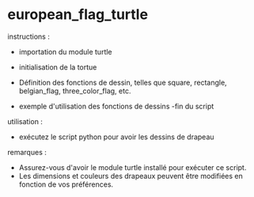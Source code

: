 # european_flag_turtle

instructions :

- importation du module turtle
- initialisation de la tortue
- Définition des fonctions de dessin, telles que square, rectangle, belgian_flag, three_color_flag, etc.

- exemple d'utilisation des fonctions de dessins
-fin du script

utilisation : 

- exécutez le script python pour avoir les dessins de drapeau

remarques : 

- Assurez-vous d'avoir le module turtle installé pour exécuter ce script.
- Les dimensions et couleurs des drapeaux peuvent être modifiées en fonction de vos préférences.
